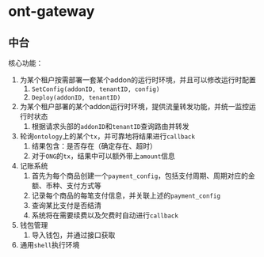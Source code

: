 # ont-gateway


## 中台

核心功能：
1. 为某个租户按需部署一套某个addon的运行时环境，并且可以修改运行时配置
    1. `SetConfig(addonID, tenantID, config)`
    2. `Deploy(addonID, tenantID)`
2. 为某个租户部署的某个addon运行时环境，提供流量转发功能，并统一监控运行时状态
    1. 根据请求头部的`addonID`和`tenantID`查询路由并转发
3. 轮询`ontology`上的某个`tx`，并可靠地将结果进行`callback`
    1. 结果包含：是否存在（确定存在、超时）
    2. 对于`ONG`的`tx`，结果中可以额外带上`amount`信息
4. 记账系统
    1. 首先为每个商品创建一个`payment_config`，包括支付周期、周期对应的金额、币种、支付方式等
    2. 记录每个商品的每笔支付信息，并关联上述的`payment_config`
    3. 查询某比支付是否结清
    4. 系统将在需要续费以及欠费时自动进行`callback`
5. 钱包管理
    1. 导入钱包，并通过接口获取
6. 通用`shell`执行环境    
